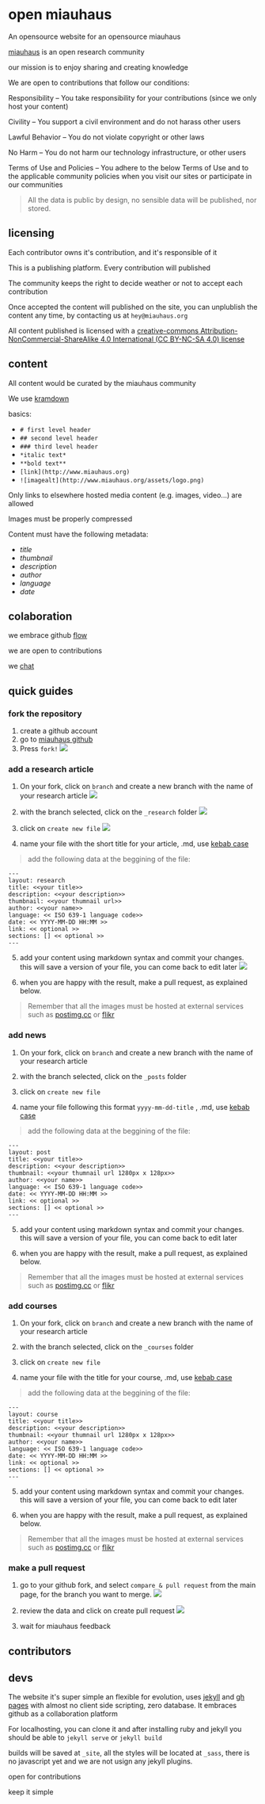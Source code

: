 open miauhaus
===
An opensource website for an opensource miauhaus

[miauhaus]() is an open research community

our mission is to enjoy sharing and creating knowledge

We are open to contributions that follow our conditions:

Responsibility – You take responsibility for your contributions (since we only host your content)

Civility – You support a civil environment and do not harass other users

Lawful Behavior – You do not violate copyright or other laws

No Harm – You do not harm our technology infrastructure, or other users

Terms of Use and Policies – You adhere to the below Terms of Use and to the applicable community policies when you visit our sites or participate in our communities

> All the data is public by design, no sensible data will be published, nor stored.

licensing
---
Each contributor owns it's contribution, and it's responsible of it

This is a publishing platform. Every contribution will published

The community keeps the right to decide weather or not to accept each contribution

Once accepted the content will published on the site, you can unplublish the content any time, by contacting us at `hey@miauhaus.org`

All content published is licensed with a [creative-commons Attribution-NonCommercial-ShareAlike 4.0 International (CC BY-NC-SA 4.0) license](https://creativecommons.org/licenses/by-nc-sa/4.0/)

content
---
All content would be curated by the miauhaus community

We use [kramdown](https://kramdown.gettalong.org/quickref.html)

basics:
- `# first level header`
- `## second level header`
- `### third level header`
- `*italic text*`
- `**bold text**`
- `[link](http://www.miauhaus.org)`
- `![imagealt](http://www.miauhaus.org/assets/logo.png)`

Only links to elsewhere hosted media content (e.g. images, video...) are allowed

Images must be properly compressed

Content must have the following metadata:
  - *title*
  - *thumbnail*
  - *description*
  - *author*
  - *language*
  - *date*

colaboration
---
we embrace github [flow](https://guides.github.com/introduction/flow/)

we are open to contributions

we [chat]()

quick guides
---
### fork the repository
1. create a github account
2. go to [miauhaus github](https://github.com/miauhaus)
3. Press `fork!`
![](https://i.postimg.cc/nFCPKTwm/Screen-Shot-2018-10-15-at-02-01-55.png)

### add a research article

1. On your fork, click on `branch` and create a new branch with the name of your research article
![](https://i.postimg.cc/L54qthBB/Screen-Shot-2018-10-15-at-02-11-24.png)

2. with the branch selected, click on the `_research` folder
![](https://i.postimg.cc/1tXhDQVV/Screen-Shot-2018-10-15-at-02-13-37.png)

3. click on `create new file`
![](https://i.postimg.cc/MTLkDF1P/Screen-Shot-2018-10-15-at-02-14-21.png)

4. name your file with the short title for your article, .md, use [kebab case](http://wiki.c2.com/?KebabCase)

>add the following data at the beggining of the file:
```
---
layout: research
title: <<your title>>
description: <<your description>>
thumbnail: <<your thumnail url>>
author: <<your name>>
language: << ISO 639-1 language code>>
date: << YYYY-MM-DD HH:MM >>
link: << optional >>
sections: [] << optional >>
---
```

5. add your content using markdown syntax and commit your changes. this will save a version of your file, you can come back to edit later
![](https://i.postimg.cc/D0Q9TytD/Screen-Shot-2018-10-15-at-02-20-43.png)

6. when you are happy with the result, make a pull request, as explained below.

> Remember that all the images must be hosted at external services such as [postimg.cc](https://postimg.cc) or [flikr](https://www.flickr.com/)

### add news
1. On your fork, click on `branch` and create a new branch with the name of your research article

2. with the branch selected, click on the `_posts` folder

3. click on `create new file`

4. name your file following this format `yyyy-mm-dd-title` , .md, use [kebab case](http://wiki.c2.com/?KebabCase)

>add the following data at the beggining of the file:
```
---
layout: post
title: <<your title>>
description: <<your description>>
thumbnail: <<your thumnail url 1280px x 128px>>
author: <<your name>>
language: << ISO 639-1 language code>>
date: << YYYY-MM-DD HH:MM >>
link: << optional >>
sections: [] << optional >>
---
```
5. add your content using markdown syntax and commit your changes. this will save a version of your file, you can come back to edit later

6. when you are happy with the result, make a pull request, as explained below.

> Remember that all the images must be hosted at external services such as [postimg.cc](https://postimg.cc) or [flikr](https://www.flickr.com/)

### add courses

1. On your fork, click on `branch` and create a new branch with the name of your research article

2. with the branch selected, click on the `_courses` folder

3. click on `create new file`

4. name your file with the title for your course, .md, use [kebab case](http://wiki.c2.com/?KebabCase)

>add the following data at the beggining of the file:
```
---
layout: course
title: <<your title>>
description: <<your description>>
thumbnail: <<your thumnail url 1280px x 128px>>
author: <<your name>>
language: << ISO 639-1 language code>>
date: << YYYY-MM-DD HH:MM >>
link: << optional >>
sections: [] << optional >>
---
```
5. add your content using markdown syntax and commit your changes. this will save a version of your file, you can come back to edit later

6. when you are happy with the result, make a pull request, as explained below.

> Remember that all the images must be hosted at external services such as [postimg.cc](https://postimg.cc) or [flikr](https://www.flickr.com/)


### make a pull request

1. go to your github fork, and select `compare & pull request` from the main page, for the branch you want to merge.
![](https://i.postimg.cc/MGxj6sMF/Screen-Shot-2018-10-15-at-02-27-08.png)

2. review the data and click on create pull request
![](https://i.postimg.cc/zB2Lk8ds/Screen-Shot-2018-10-15-at-02-29-52.png)

3. wait for miauhaus feedback

contributors
---

devs
---
The website it's super simple an flexible for evolution, uses [jekyll](jekyll.com) and [gh pages]() with almost no client side scripting, zero database. It embraces github as a collaboration platform

For localhosting, you can clone it and after installing ruby and jekyll you should be able to `jekyll serve` or `jekyll build`

builds will be saved at `_site`, all the styles will be located at `_sass`, there is no javascript yet and we are not usign any jekyll plugins.

open for contributions

keep it simple